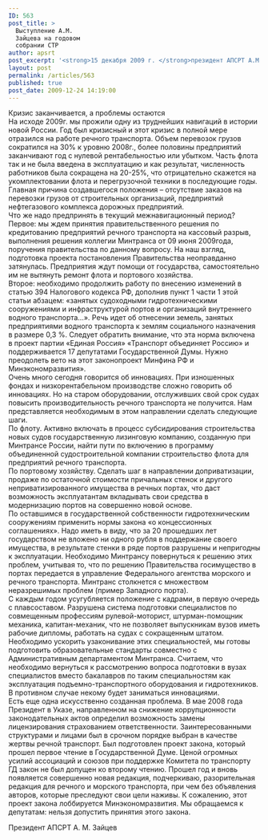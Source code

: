 ```yaml
---
ID: 563
post_title: >
  Выступление А.М.
  Зайцева на годовом
  собрании СТР
author: apsrt
post_excerpt: '<strong>15 декабря 2009 г. </strong>президент АПСРТ А.М. Зайцев принял участие в годовом собрании Союза транспортников России'
layout: post
permalink: /articles/563
published: true
post_date: 2009-12-24 14:19:00
---
```

Кризис заканчивается, а проблемы остаются  
На исходе 2009г. мы прожили одну из труднейших навигаций в истории новой России. Год был кризисный и этот кризис в полной мере отразился на работе речного транспорта. Объем перевозок грузов сократился на 30% к уровню 2008г., более половины предприятий заканчивают год с нулевой рентабельностью или убытком. Часть флота так и не была введена в эксплуатацию и как результат, численность работников была сокращена на 20-25%, что отрицательно скажется на укомплектовании флота и перегрузочной техники в последующие годы. Главная причина создавшегося положения – отсутствие заказов на перевозки грузов от строительных организаций, предприятий нефтегазового комплекса дорожных предприятий.  
Что же надо предпринять в текущий межнавигационный период?  
Первое: мы ждем принятия правительственного решения по кредитованию предприятий речного транспорта на кассовый разрыв, выполнения решения коллегии Минтранса от 09 июня 2009года, поручения правительства по данному вопросу. На наш взгляд, подготовка проекта постановления Правительства неоправданно затянулась. Предприятия ждут помощи от государства, самостоятельно им не вытянуть ремонт флота и портового хозяйства.  
Второе: необходимо продолжить работу по внесению изменений в статью 394 Налогового кодекса РФ, дополнив пункт 1 части 1 этой статьи абзацем: «занятых судоходными гидротехническими сооружениями и инфраструктурой портов и организаций внутреннего водного транспорта…». Речь идет об отнесении земель, занятых предприятиями водного транспорта к землям социального назначения в размере 0,3 %. Следует обратить внимание, что эта норма включена в проект партии «Единая Россия» «Транспорт объединяет Россию» и поддерживается 17 депутатами Государственной Думы. Нужно преодолеть вето на этот законопроект Минфина РФ и Минэкономразвития».  
Очень много сегодня говорится об инновациях. При изношенных фондах и низкорентабельном производстве сложно говорить об инновациях. Но на старом оборудовании, отслуживших свой срок судах повысить производительность речного транспорта не получится. Нам представляется необходимым в этом направлении сделать следующие шаги.  
По флоту. Активно включать в процесс субсидирования строительства новых судов государственную лизинговую компанию, созданную при Минтрансе России, найти пути по включению в программу объединенной судостроительной компании строительство флота для предприятий речного транспорта.  
По портовому хозяйству. Сделать шаг в направлении доприватизации, продаже по остаточной стоимости причальных стенок и другого неприватизированного имущества в речных портах, что даст возможность эксплуатантам вкладывать свои средства в модернизацию портов на совершенно новой основе.  
По оставшимся в государственной собственности гидротехническим сооружениям применить нормы закона «о концессионных соглашениях». Надо иметь в виду, что за 20 прошедших лет государством не вложено ни одного рубля в поддержание своего имущества, в результате стенки в ряде портов разрушены и непригодны к эксплуатации. Необходимо Минтрансу повернуться к решению этих проблем, учитывая то, что по решению Правительства госимущество в портах передается в управление Федерального агентства морского и речного транспорта. Минтранс столкнется с множеством неразрешимых проблем (пример Западного порта).  
С каждым годом усугубляется положение с кадрами, в первую очередь с плавсоставом. Разрушена система подготовки специалистов по совмещенным профессиям рулевой-моторист, штурман-помощник механика, капитан-механик, что не позволяет выпускникам вузов иметь рабочие дипломы, работать на судах с сокращенным штатом. Необходимо ускорить узаконивание этих специальностей, мы готовы подготовить образовательные стандарты совместно с Административным департаментом Минтранса. Считаем, что необходимо вернуться к рассмотрению вопроса подготовки в вузах специалистов вместо бакалавров по таким специальностям как эксплуатация подъемно-транспортного оборудования и гидротехников. В противном случае некому будет заниматься инновациями.  
Есть еще одна искусственно созданная проблема. В мае 2008 года Президент в Указе, направленном на снижение коррупционности законодательных актов определил возможность замены лицензирования страхованием ответственности. Заинтересованными структурами и лицами был в срочном порядке выбран в качестве жертвы речной транспорт. Был подготовлен проект закона, который прошел первое чтение в Государственной Думе. Ценой огромных усилий ассоциаций и союзов при поддержке Комитета по транспорту ГД закон не был допущен ко второму чтению. Прошел год и вновь появляется совершенно новая редакция, подчеркиваю, разорительная редакция для речного и морского транспорта, при чем без объявления авторов, которые преследуют свои цели наживы. К сожалению, этот проект закона лоббируется Минэкономразвития. Мы обращаемся к депутатам: нельзя допустить принятия этого закона.  
  
  
Президент АПСРТ А. М. Зайцев